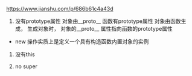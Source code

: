 https://www.jianshu.com/p/686b61c4a43d

1. 没有prototype属性
  对象由__proto__  函数有prototype属性
  对象由函数生成， 
  生成对象时， 对象的__proto__ 属性指向函数的prototype属性
  
- new 操作实质上是定义一个具有构造函数内置对象的实例

1. 没有this 

2. no super